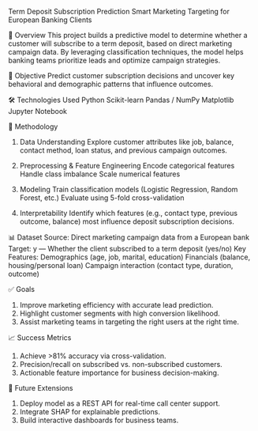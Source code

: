 Term Deposit Subscription Prediction
Smart Marketing Targeting for European Banking Clients

🚀 Overview
This project builds a predictive model to determine whether a customer will subscribe to a term deposit, based on direct marketing campaign data. By leveraging classification techniques, the model helps banking teams prioritize leads and optimize campaign strategies.

🧠 Objective
Predict customer subscription decisions and uncover key behavioral and demographic patterns that influence outcomes.

🛠 Technologies Used
Python
Scikit-learn
Pandas / NumPy
Matplotlib
Jupyter Notebook

🧬 Methodology
1. Data Understanding
   Explore customer attributes like job, balance, contact method, loan status, and previous campaign outcomes.

2. Preprocessing & Feature Engineering
   Encode categorical features
   Handle class imbalance
   Scale numerical features

3. Modeling
   Train classification models (Logistic Regression, Random Forest, etc.)
   Evaluate using 5-fold cross-validation

4. Interpretability
   Identify which features (e.g., contact type, previous outcome, balance) most influence deposit subscription decisions.

📊 Dataset
Source: Direct marketing campaign data from a European bank
Target:
y — Whether the client subscribed to a term deposit (yes/no)
Key Features:
Demographics (age, job, marital, education)
Financials (balance, housing/personal loan)
Campaign interaction (contact type, duration, outcome)


✅ Goals
1. Improve marketing efficiency with accurate lead prediction.
2. Highlight customer segments with high conversion likelihood.
3. Assist marketing teams in targeting the right users at the right time.

📈 Success Metrics
1. Achieve >81% accuracy via cross-validation.
2. Precision/recall on subscribed vs. non-subscribed customers.
3. Actionable feature importance for business decision-making.

🔁 Future Extensions
1. Deploy model as a REST API for real-time call center support.
2. Integrate SHAP for explainable predictions.
3. Build interactive dashboards for business teams.
